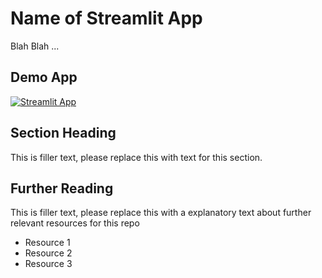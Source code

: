 # Name of Streamlit App

Blah Blah ...

## Demo App

[![Streamlit App](https://static.streamlit.io/badges/streamlit_badge_black_white.svg)](https://share.streamlit.io/dataprofessor/st-app/)

## Section Heading

This is filler text, please replace this with text for this section.

## Further Reading

This is filler text, please replace this with a explanatory text about further relevant resources for this repo
- Resource 1
- Resource 2
- Resource 3
